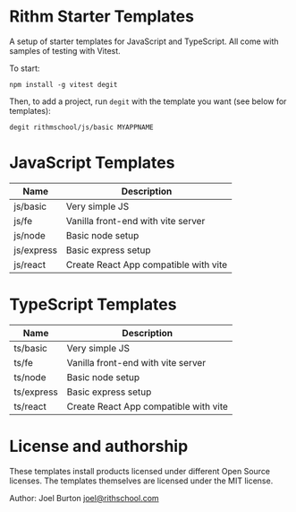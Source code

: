 Rithm Starter Templates
=======================

A setup of starter templates for JavaScript and TypeScript. All come
with samples of testing with Vitest.

To start:

```
npm install -g vitest degit
```

Then, to add a project, run `degit` with the template you want (see below for templates):

```
degit rithmschool/js/basic MYAPPNAME
```

# JavaScript Templates

| Name       | Description                           |
|------------|---------------------------------------|
| js/basic   | Very simple JS                        |
| js/fe      | Vanilla front-end with vite server    |
| js/node    | Basic node setup                      |
| js/express | Basic express setup                   |
| js/react   | Create React App compatible with vite |

# TypeScript Templates

| Name       | Description                           |
|------------|---------------------------------------|
| ts/basic   | Very simple JS                        |
| ts/fe      | Vanilla front-end with vite server    |
| ts/node    | Basic node setup                      |
| ts/express | Basic express setup                   |
| ts/react   | Create React App compatible with vite |

# License and authorship

These templates install products licensed under different Open Source licenses. 
The templates themselves are licensed under the MIT license.

Author: Joel Burton <joel@rithschool.com>
